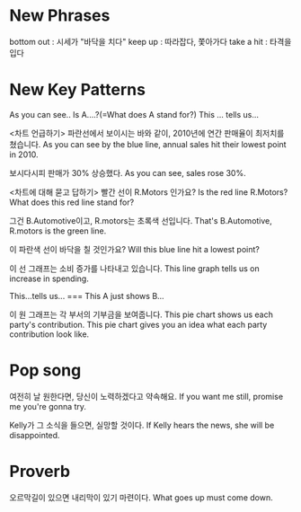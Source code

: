 # New Phrases
bottom out : 시세가 "바닥을 치다"
keep up : 따라잡다, 쫓아가다
take a hit : 타격을 입다

# New Key Patterns
As you can see..
Is A....?(=What does A stand for?)
This ... tells us...

<차트 언급하기>
파란선에서 보이시는 바와 같이, 2010년에 연간 판매율이 최저치를 쳤습니다.
As you can see by the blue line, annual sales hit their lowest point in 2010.

보시다시피 판매가 30% 상승했다.
As you can see, sales rose 30%.

<차트에 대해 묻고 답하기>
빨간 선이 R.Motors 인가요?
Is the red line R.Motors?
What does this red line stand for?

그건 B.Automotive이고, R.motors는 초록색 선입니다.
That's B.Automotive, R.motors is the green line.

이 파란색 선이 바닥을 칠 것인가요?
Will this blue line hit a lowest point?

이 선 그래프는 소비 증가를 나타내고 있습니다.
This line graph tells us on increase in spending.

This...tells us... === This A just shows B...

이 원 그래프는 각 부서의 기부금을 보여줍니다.
This pie chart shows us each party's contribution.
This pie chart gives you an idea what each party contribution look like.

# Pop song
여전히 날 원한다면, 당신이 노력하겠다고 약속해요.
If you want me still, promise me you're gonna try.

Kelly가 그 소식을 들으면, 실망할 것이다.
If Kelly hears the news, she will be disappointed.

# Proverb
오르막길이 있으면 내리막이 있기 마련이다.
What goes up must come down.
